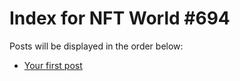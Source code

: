 # Index for NFT World #694
Posts will be displayed in the order below:

- [Your first post](./001-first.md)

